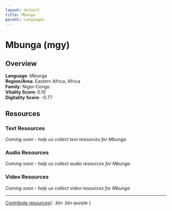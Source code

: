 ```yaml
---
layout: default
title: Mbunga
parent: Languages
---
```


# Mbunga (mgy)

## Overview

**Language**: Mbunga  
**Region/Area**: Eastern Africa, Africa  
**Family**: Niger-Congo  
**Vitality Score**: 0.10  
**Digitality Score**: -0.77  

## Resources

### Text Resources
*Coming soon - help us collect text resources for Mbunga*

### Audio Resources
*Coming soon - help us collect audio resources for Mbunga*

### Video Resources
*Coming soon - help us collect video resources for Mbunga*

---

[Contribute resources](https://fairtrain.github.io/){: .btn .btn-purple }
